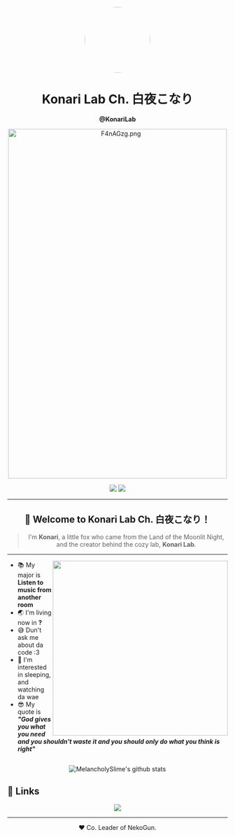 <p align="center">
  <img src="https://r2-images-prod.runeforge.dev/a67e9199-a366-48ce-9c88-ece3a0b32a1c.png" width="150" style="border-radius: 50%" />
</p>

<h1 align="center">Konari Lab Ch. 白夜こなり</h1>
<p align="center"><strong>@KonariLab</strong></p>

<p align="center">
 <a href ="https://www.youtube.com/@konari_lab" ><img src="https://iili.io/F4nAGzg.png" alt="F4nAGzg.png" border="0" width="500" height="800"></a>
</p>

<p align="center">
  <img src="https://img.shields.io/badge/Creator-%E2%9C%94%EF%B8%8F-2ecc71?style=flat-square" />
  <img src="https://img.shields.io/badge/Verified_Creator-%E2%9C%94%EF%B8%8F-2ecc71?style=flat-square" />
 
</p>
<div align="center">

  
---




## 🦊 Welcome to Konari Lab Ch. 白夜こなり！

> I'm **Konari**, a little fox who came from the Land of the Moonlit Night,  
> and the creator behind the cozy lab, **Konari Lab**.
</div>

---



<img src="https://c.tenor.com/0sm84yWROQgAAAAd/rimuru-tempest.gif" width="400" align="right"/>

- :books: My major is **Listen to music from another room**
- :earth_asia: I'm living now in **?**
- :sweat_smile: Dun't ask me about da code :3 
- :monocle_face: I'm interested in sleeping, and watching da wae
- :sunglasses: My quote is ***"God gives you what you need and you shouldn't waste it and you should only do what you think is right"*** 

##

<p align="center">
  <img src="https://github-readme-stats.vercel.app/api?username=MelancholySlime&hide_border=true&show_icons=true" alt="MelancholySlime's github stats">
</p>

## 🔗 Links

<p align="center">
 <a href ="https://runeforge.dev/users/KonariLab/mods" ><img src="https://i.imgur.com/ibxYzhh.gif"></a>
</p>

---

<p align="center">❤ Co. Leader of NekoGun.</p>
